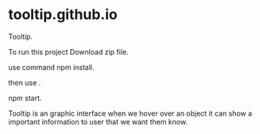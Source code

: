 # tooltip.github.io

Tooltip.

To run this project  Download  zip file.

use command npm install.

then use .

npm start.

Tooltip is an graphic interface when we hover over an object it can show a important information to user that we want them know.
